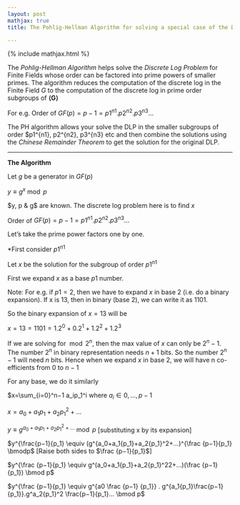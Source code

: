 ```yaml
---
layout: post
mathjax: true
title: The Pohlig-Hellman Algorithm for solving a special case of the Discrete Log Problem

---
```


{% include mathjax.html %}

The *Pohlig-Hellman Algorithm* helps solve the *Discrete Log Problem* for Finite Fields whose order can be factored into prime powers of smaller primes. The algorithm reduces the computation of the discrete log in the Finite Field $G$ to the computation of the discrete log in prime order subgroups of **⟨G⟩**

For e.g. Order of $GF(p)=p−1=p1^{n1}.p2^{n2}.p3^{n3}…$

The PH algorithm allows your solve the DLP in the smaller subgroups of order $p1^{n1}, p2^{n2}, p3^{n3} etc and then combine the solutions using the *Chinese Remainder Theorem* to get the solution for the original DLP.    

---   

**The Algorithm**

Let $g$ be a generator in $GF(p)$

$y \equiv g^x \bmod p$

$y, p & g$ are known. The discrete log problem here is to find $x$

Order of $GF(p)=p−1=p1^{n1}.p2^{n2}.p3^{n3}…$

Let’s take the prime power factors one by one.  

*First consider $p1^{n1}$

Let $x$ be the solution for the subgroup of order $p1^{n1}$

First we expand $x$ as a base $p1$ number.

Note: For e.g. if $p1=2$, then we have to expand $x$ in base 2 (i.e. do a binary expansion). If x is 13, then in binary (base 2), we can write it as $1101$.

So the binary expansion of $x=13$ will be

$x=13=1101=1 . 2^0 + 0. 2^1 + 1.2^2 + 1.2^3$

If we are solving for $\bmod 2^n$, then the max value of $x$ can only be $2^n −1$. The number $2^n$ in binary representation needs $n+1$ bits. So the number $2^n −1$ will need $n$ bits. Hence when we expand $x$ in base 2, we will have n co-efficients from $0$ to $n−1$

For any base, we do it similarly

$x=\sum_{i=0}^n−1 a_ip_1^i where $a_i \in {0,…,p−1}$

$x=a_0+ a_1p_1 + a_2{p_1}^2 +…$

$y \equiv g^{a_0+ a_1{p_1}+ a_2{p_1}^2+…} \bmod p$ [substituting x by its expansion]

$y^{\frac{p−1}{p_1} \equiv (g^{a_0+a_1{p_1}+a_2{p_1}^2+…)^{\frac {p−1}{p_1} \bmodp$ [Raise both sides to $\frac {p−1}{p_1}$]

$y^{\frac {p−1}{p_1} \equiv g^(a_0+a_1{p_1}+a_2{p_1}^22+…)(\frac {p−1}{p_1}) \bmod p$

$y^{\frac {p−1}{p_1} \equiv g^{a0 \frac {p−1} {p_1}} . g^{a_1{p_1}\frac{p−1}{p_1}}.g^a_2{p_1}^2 \frac{p−1}{p_1}… \bmod p$




